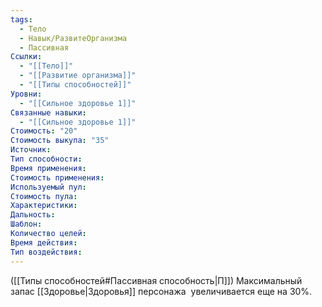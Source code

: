 ```yaml
---
tags:
  - Тело
  - Навык/РазвитеОрганизма
  - Пассивная
Ссылки:
  - "[[Тело]]"
  - "[[Развитие организма]]"
  - "[[Типы способностей]]"
Уровни:
  - "[[Сильное здоровье 1]]"
Связанные навыки:
  - "[[Сильное здоровье 1]]"
Стоимость: "20"
Стоимость выкупа: "35"
Источник:
Тип способности:
Время применения:
Стоимость применения:
Используемый пул:
Стоимость пула:
Характеристики:
Дальность:
Шаблон:
Количество целей:
Время действия:
Тип воздействия:
---
```

([[Типы способностей#Пассивная способность|П]]) Максимальный запас [[Здоровье|Здоровья]] персонажа  увеличивается еще на 30%.